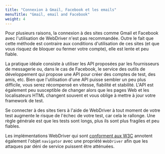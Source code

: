 ```yaml
---
title: "Connexion à Gmail, Facebook et les emails"
menuTitle: "Gmail, email and Facebook"
weight: 4
---
```


Pour plusieurs raisons, la connexion à des sites comme Gmail et
Facebook avec l'utilisation de WebDriver n'est pas recommandée.
Outre le fait que cette méthode est contraire aux conditions
d'utilisation de ces sites (et que vous risquez de bloquer
ou fermer votre compte), elle est lente et peu fiable.

La pratique idéale consiste à utiliser les API 
proposées par les fournisseurs de messagerie
ou, dans le cas de Facebook, le service des outils de
développement qui propose une API pour créer des comptes
de test, des amis, etc.
Bien que l'utilisation d'une API puisse sembler un peu plus
difficile, vous serez récompensé en vitesse, fiabilité et
stabilité.
L'API est également peu susceptible de changer
alors que les pages Web et les localisateurs 
HTML changent souvent et vous oblige à mettre 
à jour votre framework de test.

Se connecter à des sites tiers à l'aide de WebDriver
à tout moment de votre test augmente le risque
de l'échec de votre test, car cela le rallonge.
Une règle générale est que les tests sont longs, plus
ils sont plus fragiles et peu fiables.

Les implémentations WebDriver qui sont
[conforment aux W3C](//w3c.github.io/webdriver/webdriver-spec.html)
annotent également l'objet `navigator`
avec une propriété `WebDriver`
afin que les attaques par déni de service 
puissent être atténuées.
